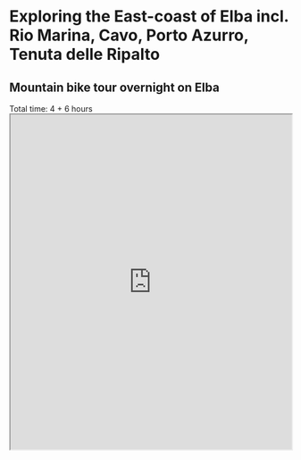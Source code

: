 <h1>Exploring the East-coast of Elba incl. Rio Marina, Cavo, Porto Azurro, Tenuta delle Ripalto</h1>
<h2>Mountain bike tour overnight on Elba</h2>
Total time: 4 + 6 hours

<iframe src="http://www.bernhard-gaul.de/gpxviewer/gpxviewerlinks.php?url={{site.baseurl}}/_files/20131026-27.elba_tour.gpx" 
				width="100%" 
				height="600" 
				frameborder="1" 
				scrolling="yes">
</iframe>
